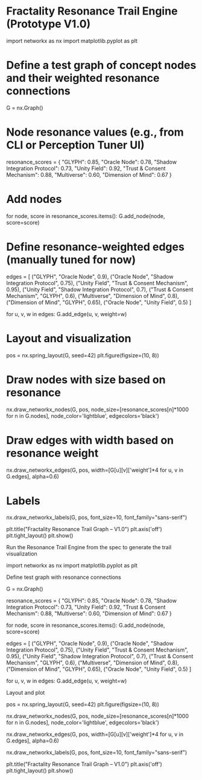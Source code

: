 # Fractality Resonance Trail Engine (Prototype V1.0)

import networkx as nx
import matplotlib.pyplot as plt

# Define a test graph of concept nodes and their weighted resonance connections
G = nx.Graph()

# Node resonance values (e.g., from CLI or Perception Tuner UI)
resonance_scores = {
    "GLYPH": 0.85,
    "Oracle Node": 0.78,
    "Shadow Integration Protocol": 0.73,
    "Unity Field": 0.92,
    "Trust & Consent Mechanism": 0.88,
    "Multiverse": 0.60,
    "Dimension of Mind": 0.67
}

# Add nodes
for node, score in resonance_scores.items():
    G.add_node(node, score=score)

# Define resonance-weighted edges (manually tuned for now)
edges = [
    ("GLYPH", "Oracle Node", 0.9),
    ("Oracle Node", "Shadow Integration Protocol", 0.75),
    ("Unity Field", "Trust & Consent Mechanism", 0.95),
    ("Unity Field", "Shadow Integration Protocol", 0.7),
    ("Trust & Consent Mechanism", "GLYPH", 0.6),
    ("Multiverse", "Dimension of Mind", 0.8),
    ("Dimension of Mind", "GLYPH", 0.65),
    ("Oracle Node", "Unity Field", 0.5)
]

for u, v, w in edges:
    G.add_edge(u, v, weight=w)

# Layout and visualization
pos = nx.spring_layout(G, seed=42)
plt.figure(figsize=(10, 8))

# Draw nodes with size based on resonance
nx.draw_networkx_nodes(G, pos,
                       node_size=[resonance_scores[n]*1000 for n in G.nodes],
                       node_color='lightblue', edgecolors='black')

# Draw edges with width based on resonance weight
nx.draw_networkx_edges(G, pos,
                       width=[G[u][v]['weight']*4 for u, v in G.edges],
                       alpha=0.6)

# Labels
nx.draw_networkx_labels(G, pos, font_size=10, font_family="sans-serif")

plt.title("Fractality Resonance Trail Graph – V1.0")
plt.axis('off')
plt.tight_layout()
plt.show()


Run the Resonance Trail Engine from the spec to generate the trail visualization

import networkx as nx import matplotlib.pyplot as plt

Define test graph with resonance connections

G = nx.Graph()

resonance_scores = { "GLYPH": 0.85, "Oracle Node": 0.78, "Shadow Integration Protocol": 0.73, "Unity Field": 0.92, "Trust & Consent Mechanism": 0.88, "Multiverse": 0.60, "Dimension of Mind": 0.67 }

for node, score in resonance_scores.items(): G.add_node(node, score=score)

edges = [ ("GLYPH", "Oracle Node", 0.9), ("Oracle Node", "Shadow Integration Protocol", 0.75), ("Unity Field", "Trust & Consent Mechanism", 0.95), ("Unity Field", "Shadow Integration Protocol", 0.7), ("Trust & Consent Mechanism", "GLYPH", 0.6), ("Multiverse", "Dimension of Mind", 0.8), ("Dimension of Mind", "GLYPH", 0.65), ("Oracle Node", "Unity Field", 0.5) ]

for u, v, w in edges: G.add_edge(u, v, weight=w)

Layout and plot

pos = nx.spring_layout(G, seed=42) plt.figure(figsize=(10, 8))

nx.draw_networkx_nodes(G, pos, node_size=[resonance_scores[n]*1000 for n in G.nodes], node_color='lightblue', edgecolors='black')

nx.draw_networkx_edges(G, pos, width=[G[u][v]['weight']*4 for u, v in G.edges], alpha=0.6)

nx.draw_networkx_labels(G, pos, font_size=10, font_family="sans-serif")

plt.title("Fractality Resonance Trail Graph – V1.0") plt.axis('off') plt.tight_layout() plt.show()

